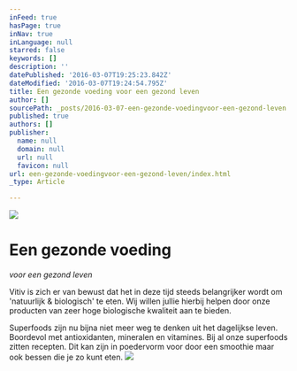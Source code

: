 ```yaml
---
inFeed: true
hasPage: true
inNav: true
inLanguage: null
starred: false
keywords: []
description: ''
datePublished: '2016-03-07T19:25:23.842Z'
dateModified: '2016-03-07T19:24:54.795Z'
title: Een gezonde voeding voor een gezond leven
author: []
sourcePath: _posts/2016-03-07-een-gezonde-voedingvoor-een-gezond-leven.md
published: true
authors: []
publisher:
  name: null
  domain: null
  url: null
  favicon: null
url: een-gezonde-voedingvoor-een-gezond-leven/index.html
_type: Article

---
```

![](https://the-grid-user-content.s3-us-west-2.amazonaws.com/994006e5-509f-442e-8c6a-fe3d2c7b207c.jpg)

# Een gezonde voeding  
_voor een gezond leven_

Vitiv is zich er van bewust dat het in deze tijd steeds belangrijker wordt om 'natuurlijk & biologisch' te eten. Wij willen jullie hierbij helpen door onze producten van zeer hoge biologische kwaliteit aan te bieden.

Superfoods zijn nu bijna niet meer weg te denken uit het dagelijkse leven. Boordevol met antioxidanten, mineralen en vitamines. Bij al onze superfoods zitten recepten. Dit kan zijn in poedervorm voor door een smoothie maar ook bessen die je zo kunt eten.
![](https://the-grid-user-content.s3-us-west-2.amazonaws.com/7b2bcb53-0f7e-4c9a-9723-c24662f03119.jpg)